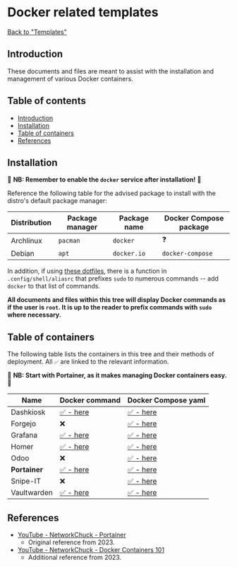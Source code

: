 # Docker related templates

[Back to "Templates"](../README.md)

## Introduction

These documents and files are meant to assist with the installation and management of various Docker containers.

## Table of contents

- [Introduction](#introduction)
- [Installation](#installation)
- [Table of containers](#table-of-containers)
- [References](#references)

## Installation

🚨 **NB: Remember to enable the `docker` service after installation!** 🚨

Reference the following table for the advised package to install with the distro's default package manager:

| Distribution | Package manager | Package name | Docker Compose package |
| ---          | ---             | ---          | ---                    |
| Archlinux    | `pacman`        | `docker`     | ❓                     |
| Debian       | `apt`           | `docker.io`  | `docker-compose`       |

In addition, if using [these dotfiles](https://github.com/DavidVogelxyz/dotfiles), there is a function in `.config/shell/aliasrc` that prefixes `sudo` to numerous commands -- add `docker` to that list of commands.

**All documents and files within this tree will display Docker commands as if the user is `root`. It is up to the reader to prefix commands with `sudo` where necessary.**

## Table of containers

The following table lists the containers in this tree and their methods of deployment. All `✅` are linked to the relevant information.

🚨 **NB: Start with Portainer, as it makes managing Docker containers easy.** 🚨

| Name          | Docker command                              | Docker Compose yaml                               |
| ---           | ---                                         | ---                                               |
| Dashkiosk     | [✅ - here](dashkiosk/README.md#commands)   | [✅ - here](dashkiosk/README.md#docker-compose)   |
| Forgejo       | ❌                                          | [✅ - here](forgejo/README.md#docker-compose)     |
| Grafana       | [✅ - here](grafana/README.md#commands)     | [✅ - here](grafana/README.md#docker-compose)     |
| Homer         | [✅ - here](homer/README.md#commands)       | [✅ - here](homer/README.md#docker-compose)       |
| Odoo          | ❌                                          | [✅ - here](odoo/README.md#docker-compose)        |
| **Portainer** | [✅ - here](portainer/README.md#commands)   | [✅ - here](portainer/README.md#docker-compose)   |
| Snipe-IT      | ❌                                          | [✅ - here](snipe-it/README.md#docker-compose)    |
| Vaultwarden   | [✅ - here](vaultwarden/README.md#commands) | [✅ - here](vaultwarden/README.md#docker-compose) |

## References

- [YouTube - NetworkChuck - Portainer](https://www.youtube.com/watch?v=iX0HbrfRyvc)
    - Original reference from 2023.
- [YouTube - NetworkChuck - Docker Containers 101](https://www.youtube.com/watch?v=eGz9DS-aIeY&list=PLIhvC56v63IJlnU4k60d0oFIrsbXEivQo)
    - Additional reference from 2023.
